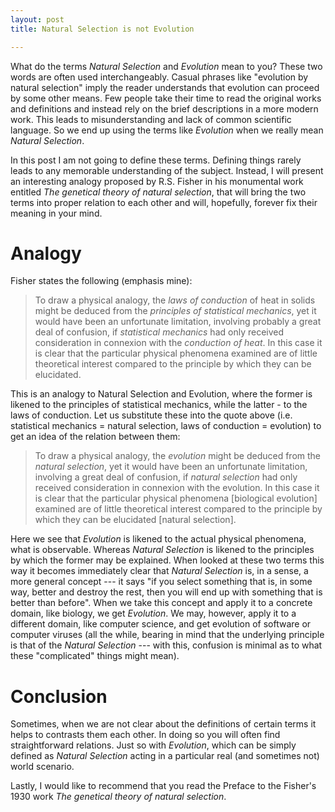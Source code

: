 ```yaml
---
layout: post
title: Natural Selection is not Evolution

---
```


What do the terms *Natural Selection* and *Evolution* mean to you? These two words are often used interchangeably. Casual phrases like "evolution by natural selection" imply the reader understands that evolution can proceed by some other means. Few people take their time to read the original works and definitions and instead rely on the brief descriptions in a more modern work. This leads to misunderstanding and lack of common scientific language. So we end up using the terms like *Evolution* when we really mean *Natural Selection*.

In this post I am not going to define these terms. Defining things rarely leads to any memorable understanding of the subject. Instead, I will present an interesting analogy proposed by R.S. Fisher in his monumental work entitled *The genetical theory of natural selection*, that will bring the two terms into proper relation to each other and will, hopefully, forever fix their meaning in your mind.

Analogy
=======
Fisher states the following (emphasis mine):

> To draw a physical analogy, the *laws of conduction* of heat in solids might be deduced from the *principles of statistical mechanics*, yet it would have been an unfortunate limitation, involving probably a great deal of confusion, if *statistical mechanics* had only received consideration in connexion with the *conduction of heat*. In this case it is clear that the particular physical phenomena examined are of little theoretical interest compared to the principle by which they can be elucidated.

This is an analogy to Natural Selection and Evolution, where the former is likened to the principles of statistical mechanics, while the latter - to the laws of conduction. Let us substitute these into the quote above (i.e. statistical mechanics = natural selection, laws of conduction = evolution) to get an idea of the relation between them:

> To draw a physical analogy, the *evolution* might be deduced from the *natural selection*, yet it would have been an unfortunate limitation, involving a great deal of confusion, if *natural selection* had only received consideration in connexion with the evolution. In this case it is clear that the particular physical phenomena [biological evolution] examined are of little theoretical interest compared to the principle by which they can be elucidated [natural selection].

Here we see that *Evolution* is likened to the actual physical phenomena, what is observable. Whereas *Natural Selection* is likened to the principles by which the former may be explained. When looked at these two terms this way it becomes immediately clear that *Natural Selection* is, in a sense, a more general concept --- it says "if you select something that is, in some way, better and destroy the rest, then you will end up with something that is better than before". When we take this concept and apply it to a concrete domain, like biology, we get *Evolution*. We may, however, apply it to a different domain, like computer science, and get evolution of software or computer viruses (all the while, bearing in mind that the underlying principle is that of the *Natural Selection* --- with this, confusion is minimal as to what these "complicated" things might mean).

Conclusion
==========
Sometimes, when we are not clear about the definitions of certain terms it helps to contrasts them each other. In doing so you will often find straightforward relations. Just so with *Evolution*, which can be simply defined as *Natural Selection* acting in a particular real (and sometimes not) world scenario.

Lastly, I would like to recommend that you read the Preface to the Fisher's 1930 work *The genetical theory of natural selection*.





